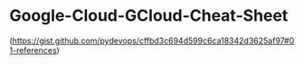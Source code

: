 # Google-Cloud-GCloud-Cheat-Sheet
(https://gist.github.com/pydevops/cffbd3c694d599c6ca18342d3625af97#01-references)
